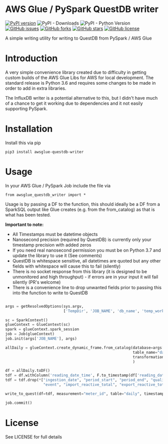 # AWS Glue / PySpark QuestDB writer
[![PyPI version](https://badge.fury.io/py/awsglue-questdb-writer.svg)](https://badge.fury.io/py/awsglue-questdb-writer) 
![PyPI - Downloads](https://img.shields.io/pypi/dd/awsglue-questdb-writer) 
![PyPI - Python Version](https://img.shields.io/pypi/pyversions/awsglue-questdb-writer)
[![GitHub issues](https://img.shields.io/github/issues/Tymlez/awsglue-questdb-writer)](https://github.com/Tymlez/awsglue-questdb-writer/issues) 
[![GitHub forks](https://img.shields.io/github/forks/Tymlez/awsglue-questdb-writer)](https://github.com/Tymlez/awsglue-questdb-writer/network) 
[![GitHub stars](https://img.shields.io/github/stars/Tymlez/awsglue-questdb-writer)](https://github.com/Tymlez/awsglue-questdb-writer/stargazers) 
[![GitHub license](https://img.shields.io/github/license/Tymlez/awsglue-questdb-writer)](https://github.com/Tymlez/awsglue-questdb-writer/blob/main/LICENSE)

A simple writing utility for writing to QuestDB from PySpark / AWS Glue

# Introduction
A very simple convenience library created due to difficulty in getting custom builds of the AWS Glue Libs for AWS for local development.
The standard release is Python 3.6 and requires some changes to be made in order to add in extra libraries.

The InfluxDB writer is a potential alternative to this, but I didn't have much of a chance to get it working due
to dependencies and it not easily supporting PySpark.

# Installation

Install this via pip

`pip3 install awsglue-questdb-writer`


# Usage

In your AWS Glue / PySpark Job include the file via

`from awsglue_questdb_writer import *`

Usage is by passing a DF to the function, this should ideally be a DF from a SparkSQL output like Glue creates (e.g. from the from_catalog) as that is what has been tested.

**Important to note:**

- All Timestamps must be datetime objects
- Nanosecond precision (required by QuestDB) is currently only your timestamp precision with added zeros
- If you need real nanosecond permission you must be on Python 3.7 and update the library to use it (See comments)
- QuestDB is whitespace sensitive, all datetimes are quoted but any other fields with whitespace will cause this to fail (silently)
- There is no socket response from this library (it is designed to be unmonitored and high throughput) - if errors are in your input it will fail silently (PR's welcome)
- There is a convenience line to drop unwanted fields prior to passing this into the function to write to QuestDB

```python

args = getResolvedOptions(sys.argv,
                          ['TempDir', 'JOB_NAME', 'db_name', 'temp_workflow_bucket', 'questdb_host', 'questdb_port'])

sc = SparkContext()
glueContext = GlueContext(sc)
spark = glueContext.spark_session
job = Job(glueContext)
job.init(args['JOB_NAME'], args)

allDaily = glueContext.create_dynamic_frame.from_catalog(database=args['db_name'],
                                                         table_name="daily",
                                                         transformation_ctx="allDaily",
                                                         )

df = allDaily.toDF()
tdf = df.withColumn('reading_date_time', F.to_timestamp(df['reading_date_time'], '%Y-%m-%dT%H:%M:%S.%f'))
tdf = tdf.drop(*["ingestion_date", "period_start", "period_end", "quality_method",
                 "event", "import_reactive_total", "export_reactive_total"])

write_to_quest(df=tdf, measurement="meter_id", table="daily", timestamp_field="reading_date_time", args=args)

job.commit()

```

# License
See LICENSE for full details
